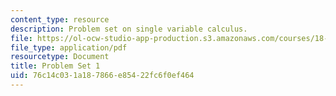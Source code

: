 ```yaml
---
content_type: resource
description: Problem set on single variable calculus.
file: https://ol-ocw-studio-app-production.s3.amazonaws.com/courses/18-01-single-variable-calculus-fall-2006/76c14c031a187866e85422fc6f0ef464_ps1.pdf
file_type: application/pdf
resourcetype: Document
title: Problem Set 1
uid: 76c14c03-1a18-7866-e854-22fc6f0ef464
---
```

